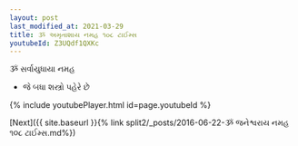 ```yaml
---
layout: post
last_modified_at: 2021-03-29
title: ૐ અમૃતાશાય નમહ ૧૦૮ ટાઈમ્સ
youtubeId: Z3UQdf1QXKc
---
```

 
 
 ૐ સર્વાયુધાયા નમહ  
 
 -  જે બધા શસ્ત્રો પહેરે છે 
 
  
 
  
 
 
 
 
 
 


{% include youtubePlayer.html id=page.youtubeId %}
 
[Next]({{ site.baseurl }}{% link  split2/_posts/2016-06-22-ૐ જનેશ્વરાય નમહ ૧૦૮ ટાઈમ્સ.md%})
 
